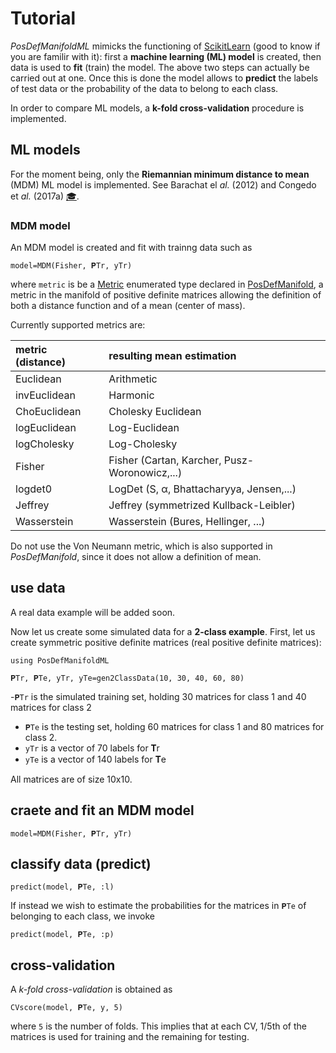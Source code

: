 # Tutorial

*PosDefManifoldML* mimicks the functioning of [ScikitLearn](https://scikit-learn.org/stable/) (good to know if you are familir with it):
first a **machine learning (ML) model** is created, then data is used to
**fit** (train) the model. The above two steps can actually be carried out at one. Once this is done the model
allows to **predict** the labels of test data or the probability of the data to belong to each class.

In order to compare ML models, a **k-fold cross-validation** procedure is implemented.

## ML models

For the moment being, only the **Riemannian minimum distance to mean** (MDM) ML model is implemented. See Barachat el *al.* (2012) and Congedo et *al.* (2017a) [🎓](@ref).

### MDM model

An MDM model is created and fit with trainng data such as

```
model=MDM(Fisher, 𝐏Tr, yTr)
```

where `metric` is be a [Metric](https://marco-congedo.github.io/PosDefManifold.jl/dev/MainModule/#Metric::Enumerated-type-1)
enumerated type declared in [PosDefManifold](https://marco-congedo.github.io/PosDefManifold.jl/dev/), a metric
in the manifold of positive definite matrices allowing the definition of both a distance function and of a mean (center of mass).

Currently supported metrics are:

| metric (distance) | resulting mean estimation                     |
|:----------------- |:--------------------------------------------- |
| Euclidean         | Arithmetic                                    |
| invEuclidean      | Harmonic                                      |
| ChoEuclidean      | Cholesky Euclidean                            |
| logEuclidean      | Log-Euclidean                                 |
| logCholesky       | Log-Cholesky                                  |
| Fisher            | Fisher (Cartan, Karcher, Pusz-Woronowicz,...) |
| logdet0           | LogDet (S, α, Bhattacharyya, Jensen,...)      |
| Jeffrey           | Jeffrey (symmetrized Kullback-Leibler)        |
| Wasserstein       | Wasserstein (Bures, Hellinger, ...)           |

Do not use the Von Neumann metric, which is also supported in *PosDefManifold*,
since it does not allow a definition of mean.

## use data

A real data example will be added soon.

Now let us create some simulated data for a **2-class example**.
First, let us create symmetric positive definite matrices (real positive definite matrices):

```
using PosDefManifoldML

𝐏Tr, 𝐏Te, yTr, yTe=gen2ClassData(10, 30, 40, 60, 80)
```

-`𝐏Tr` is the simulated training set, holding 30 matrices for class 1 and 40 matrices for class 2
- `𝐏Te` is the testing set, holding 60 matrices for class 1 and 80 matrices for class 2.
- `yTr` is a vector of 70 labels for 𝐓r
- `yTe` is a vector of 140 labels for 𝐓e

All matrices are of size 10x10.

## craete and fit an MDM model
```
model=MDM(Fisher, 𝐏Tr, yTr)
```

## classify data (predict)

```
predict(model, 𝐏Te, :l)
```

If instead we wish to estimate the probabilities for the matrices in `𝐏Te` of belonging to each class, we invoke

```
predict(model, 𝐏Te, :p)
```

## cross-validation

A *k-fold cross-validation* is obtained as

```
CVscore(model, 𝐏Te, y, 5)
```

where `5` is the number of folds. This implies that
at each CV, 1/5th of the matrices is used for training and the
remaining for testing.
